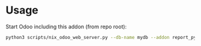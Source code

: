 # Usage

Start Odoo including this addon (from repo root):

```bash
python3 scripts/nix_odoo_web_server.py --db-name mydb --addon report_py3o_fusion_server
```
